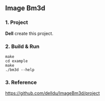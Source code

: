 ## Image Bm3d
### 1. Project

**Dell** create this project.

### 2. Build & Run 

```
make
cd example
make
./bm3d --help
```

### 3. Reference

https://github.com/delldu/ImageBm3d/project
